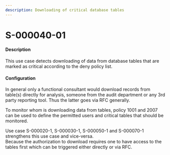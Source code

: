 ```yaml
---
description: Downloading of critical database tables
---
```


# S-000040-01

#### Description

This use case detects downloading of data from database tables that are marked as critical according to the deny policy list.

#### Configuration

In general only a functional consultant would download records from table(s) directly for analysis, someone from the audit department or any 3rd party reporting tool. Thus the latter goes via RFC generally.

To monitor whom is downloading data from tables, policy 1001 and 2007 can be used to define the permitted users and critical tables that should be monitored.

Use case S-000020-1, S-000030-1, S-000050-1 and S-000070-1 strengthens this use case and vice-versa.\
Because the authorization to download requires one to have access to the tables first which can be triggered either directly or via RFC.
